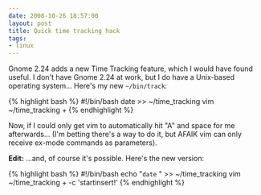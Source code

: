```yaml
---
date: 2008-10-26 18:57:00
layout: post
title: Quick time tracking hack
tags:
- linux
---
```


Gnome 2.24 adds a new Time Tracking feature, which I would have found useful. I
don't have Gnome 2.24 at work, but I do have a Unix-based operating system...
Here's my new `~/bin/track`:

{% highlight bash %}
#!/bin/bash
date >> ~/time_tracking
vim ~/time_tracking +
{% endhighlight %}

Now, if I could only get vim to automatically hit "A" and space for me
afterwards... (I'm betting there's a way to do it, but AFAIK vim can only
receive ex-mode commands as parameters).

**Edit:** ...and, of course it's possible. Here's the new version:

{% highlight bash %}
#!/bin/bash
echo "`date` " >> ~/time_tracking
vim ~/time_tracking + -c 'startinsert!'
{% endhighlight %}
